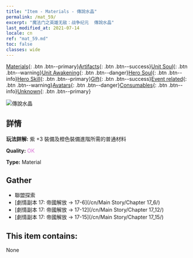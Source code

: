 ```yaml
---
title: "Item - Materials - 傳說水晶"
permalink: /mat_59/
excerpt: "魔法门之英雄无敌：战争纪元  傳說水晶"
last_modified_at: 2021-07-14
locale: cn
ref: "mat_59.md"
toc: false
classes: wide
---
```

 [Materials](/ItemsCN/){: .btn .btn--primary}[Artifacts](/ItemsCN/Artifacts/){: .btn .btn--success}[Unit Soul](/ItemsCN/UnitSoul/){: .btn .btn--warning}[Unit Awakening](/ItemsCN/UnitAwakening/){: .btn .btn--danger}[Hero Soul](/ItemsCN/HeroSoul/){: .btn .btn--info}[Hero Skill](/ItemsCN/HeroSkill/){: .btn .btn--primary}[Gift](/ItemsCN/Gift/){: .btn .btn--success}[Event related](/ItemsCN/Events/){: .btn .btn--warning}[Avatars](/ItemsCN/Avatars/){: .btn .btn--danger}[Consumables](/ItemsCN/Consumables/){: .btn .btn--info}[Unknown](/ItemsCN/Unknown/){: .btn .btn--primary}

 ![傳說水晶](/images/t/i_cailiao_shuijing2.png)

## 詳情
 **玩法詳解:** 紫 +3 裝備及橙色裝備進階所需的普通材料

 **Quality:** <span style="color: #DA70D6">OK</span>

 **Type:** Material

## Gather

*    聯盟探索 
*    [劇情副本 17: 帝國解放 -> 17-6](/cn/Main Story/Chapter 17_6/) 
*    [劇情副本 17: 帝國解放 -> 17-12](/cn/Main Story/Chapter 17_12/) 
*    [劇情副本 17: 帝國解放 -> 17-15](/cn/Main Story/Chapter 17_15/) 

## This item contains:

  None

